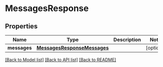 # MessagesResponse

## Properties
Name | Type | Description | Notes
------------ | ------------- | ------------- | -------------
**messages** | [**MessagesResponseMessages**](MessagesResponseMessages.md) |  | [optional] 

[[Back to Model list]](../README.md#documentation-for-models) [[Back to API list]](../README.md#documentation-for-api-endpoints) [[Back to README]](../README.md)


